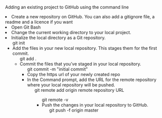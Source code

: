 Adding an existing project to GitHub using the command line

<li>Create a new repository on GitHub. You can also add a gitignore file, a readme and a licence if you want
<li>Open Git Bash
<li>Change the current working directory to your local project.

<li>Initialize the local directory as a Git repository.
	<ul>git init

<li>Add the files in your new local repository. This stages them for the first commit.
	<ul>git add .

<li>Commit the files that you’ve staged in your local repository.
	<ul>git commit -m "initial commit"
 
<li>Copy the https url of your newly created repo

<li>In the Command prompt, add the URL for the remote repository where your local repository will be pushed.
	<ul>git remote add origin remote repository URL
	<ul>git remote -v
 
<li>Push the changes in your local repository to GitHub.
	<ul>git push -f origin master